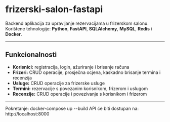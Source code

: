 # frizerski-salon-fastapi 

Backend aplikacija za upravljanje rezervacijama u frizerskom salonu.  
Korištene tehnologije: **Python**, **FastAPI**, **SQLAlchemy**, **MySQL**, **Redis** i **Docker**.

---

## Funkcionalnosti

- **Korisnici:** registracija, login, ažuriranje i brisanje računa  
- **Frizeri:** CRUD operacije, prosječna ocjena, kaskadno brisanje termina i recenzija  
- **Usluge:** CRUD operacije za frizerske usluge  
- **Termini:** rezervacije s povezanim korisnikom, frizerom i uslugom  
- **Recenzije:** CRUD operacije i povezivanje s korisnikom i frizerom 

---

Pokretanje: docker-compose up --build
API će biti dostupan na: http://localhost:8000

